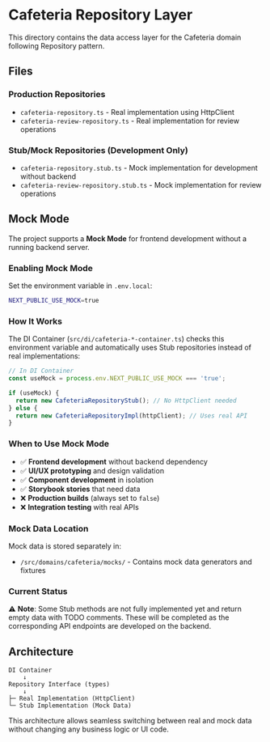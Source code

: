 # Cafeteria Repository Layer

This directory contains the data access layer for the Cafeteria domain following Repository pattern.

## Files

### Production Repositories
- `cafeteria-repository.ts` - Real implementation using HttpClient
- `cafeteria-review-repository.ts` - Real implementation for review operations

### Stub/Mock Repositories (Development Only)
- `cafeteria-repository.stub.ts` - Mock implementation for development without backend
- `cafeteria-review-repository.stub.ts` - Mock implementation for review operations

## Mock Mode

The project supports a **Mock Mode** for frontend development without a running backend server.

### Enabling Mock Mode

Set the environment variable in `.env.local`:

```bash
NEXT_PUBLIC_USE_MOCK=true
```

### How It Works

The DI Container (`src/di/cafeteria-*-container.ts`) checks this environment variable and automatically uses Stub repositories instead of real implementations:

```typescript
// In DI Container
const useMock = process.env.NEXT_PUBLIC_USE_MOCK === 'true';

if (useMock) {
  return new CafeteriaRepositoryStub(); // No HttpClient needed
} else {
  return new CafeteriaRepositoryImpl(httpClient); // Uses real API
}
```

### When to Use Mock Mode

- ✅ **Frontend development** without backend dependency
- ✅ **UI/UX prototyping** and design validation
- ✅ **Component development** in isolation
- ✅ **Storybook stories** that need data
- ❌ **Production builds** (always set to `false`)
- ❌ **Integration testing** with real APIs

### Mock Data Location

Mock data is stored separately in:
- `/src/domains/cafeteria/mocks/` - Contains mock data generators and fixtures

### Current Status

⚠️ **Note**: Some Stub methods are not fully implemented yet and return empty data with TODO comments. These will be completed as the corresponding API endpoints are developed on the backend.

## Architecture

```
DI Container
    ↓
Repository Interface (types)
    ↓
├─ Real Implementation (HttpClient)
└─ Stub Implementation (Mock Data)
```

This architecture allows seamless switching between real and mock data without changing any business logic or UI code.
